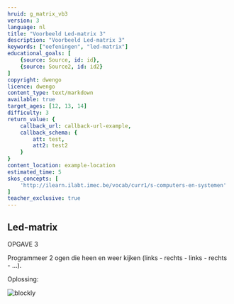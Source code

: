```yaml
---
hruid: g_matrix_vb3
version: 3
language: nl
title: "Voorbeeld Led-matrix 3"
description: "Voorbeeld Led-matrix 3"
keywords: ["oefeningen", "led-matrix"]
educational_goals: [
    {source: Source, id: id}, 
    {source: Source2, id: id2}
]
copyright: dwengo
licence: dwengo
content_type: text/markdown
available: true
target_ages: [12, 13, 14]
difficulty: 3
return_value: {
    callback_url: callback-url-example,
    callback_schema: {
        att: test,
        att2: test2
    }
}
content_location: example-location
estimated_time: 5
skos_concepts: [
    'http://ilearn.ilabt.imec.be/vocab/curr1/s-computers-en-systemen'
]
teacher_exclusive: true
---
```

## Led-matrix

OPGAVE 3

Programmeer 2 ogen die heen en weer kijken (links - rechts - links - rechts - ...).

Oplossing:  

![blockly](@learning-object/matrix_m3/nl/3)